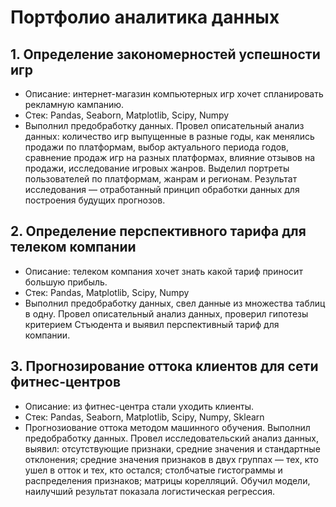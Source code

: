 # Портфолио аналитика данных

## 1. Определение закономерностей успешности игр
- Описание: интернет-магазин компьютерных игр хочет спланировать рекламную кампанию.
- Стек: Pandas, Seaborn, Matplotlib, Scipy, Numpy
- Выполнил предобработку данных. Провел описательный анализ данных: количество игр выпущенные в разные годы, как менялись продажи по платформам, выбор актуального периода годов, сравнение продаж игр на разных платформах, влияние отзывов на продажи, исследование игровых жанров. Выделил портреты пользователей по платформам, жанрам и регионам. Результат исследования — отработанный принцип обработки данных для построения будущих прогнозов.

## 2. Определение перспективного тарифа для телеком компании
- Описание: телеком компания хочет знать какой тариф приносит большую прибыль.
- Стек: Pandas, Matplotlib, Scipy, Numpy
- Выполнил предобработку данных, свел данные из множества таблиц в одну. Провел описательный анализ данных, проверил гипотезы критерием Стъюдента и выявил перспективный тариф для компании.

## 3. Прогнозирование оттока клиентов для сети фитнес-центров
- Описание: из фитнес-центра стали уходить клиенты.
- Стек: Pandas, Seaborn, Matplotlib, Scipy, Numpy, Sklearn
- Прогнозиование оттока методом машинного обучения. Выполнил предобработку данных. Провел исследовательский анализ данных, выявил: отсутствующие признаки, средние значения и стандартные отклонения; cредние значения признаков в двух группах — тех, кто ушел в отток и тех, кто остался; cтолбчатые гистограммы и распределения признаков; матрицы корелляций. Обучил модели, наилучший результат показала логистическая регрессия.